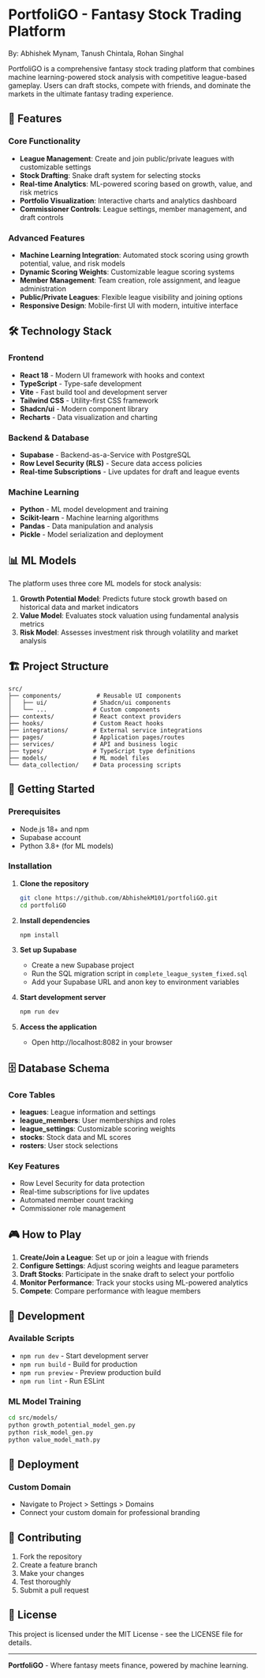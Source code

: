 # PortfoliGO - Fantasy Stock Trading Platform
By: Abhishek Mynam, Tanush Chintala, Rohan Singhal

PortfoliGO is a comprehensive fantasy stock trading platform that combines machine learning-powered stock analysis with competitive league-based gameplay. Users can draft stocks, compete with friends, and dominate the markets in the ultimate fantasy trading experience.

## 🚀 Features

### Core Functionality
- **League Management**: Create and join public/private leagues with customizable settings
- **Stock Drafting**: Snake draft system for selecting stocks
- **Real-time Analytics**: ML-powered scoring based on growth, value, and risk metrics
- **Portfolio Visualization**: Interactive charts and analytics dashboard
- **Commissioner Controls**: League settings, member management, and draft controls

### Advanced Features
- **Machine Learning Integration**: Automated stock scoring using growth potential, value, and risk models
- **Dynamic Scoring Weights**: Customizable league scoring systems
- **Member Management**: Team creation, role assignment, and league administration
- **Public/Private Leagues**: Flexible league visibility and joining options
- **Responsive Design**: Mobile-first UI with modern, intuitive interface

## 🛠️ Technology Stack

### Frontend
- **React 18** - Modern UI framework with hooks and context
- **TypeScript** - Type-safe development
- **Vite** - Fast build tool and development server
- **Tailwind CSS** - Utility-first CSS framework
- **Shadcn/ui** - Modern component library
- **Recharts** - Data visualization and charting

### Backend & Database
- **Supabase** - Backend-as-a-Service with PostgreSQL
- **Row Level Security (RLS)** - Secure data access policies
- **Real-time Subscriptions** - Live updates for draft and league events

### Machine Learning
- **Python** - ML model development and training
- **Scikit-learn** - Machine learning algorithms
- **Pandas** - Data manipulation and analysis
- **Pickle** - Model serialization and deployment

## 📊 ML Models

The platform uses three core ML models for stock analysis:

1. **Growth Potential Model**: Predicts future stock growth based on historical data and market indicators
2. **Value Model**: Evaluates stock valuation using fundamental analysis metrics
3. **Risk Model**: Assesses investment risk through volatility and market analysis

## 🏗️ Project Structure

```
src/
├── components/          # Reusable UI components
│   ├── ui/             # Shadcn/ui components
│   └── ...             # Custom components
├── contexts/           # React context providers
├── hooks/              # Custom React hooks
├── integrations/       # External service integrations
├── pages/              # Application pages/routes
├── services/           # API and business logic
├── types/              # TypeScript type definitions
├── models/             # ML model files
└── data_collection/    # Data processing scripts
```

## 🚀 Getting Started

### Prerequisites
- Node.js 18+ and npm
- Supabase account
- Python 3.8+ (for ML models)

### Installation

1. **Clone the repository**
   ```bash
   git clone https://github.com/AbhishekM101/portfoliGO.git
   cd portfoliGO
   ```

2. **Install dependencies**
   ```bash
   npm install
   ```

3. **Set up Supabase**
   - Create a new Supabase project
   - Run the SQL migration script in `complete_league_system_fixed.sql`
   - Add your Supabase URL and anon key to environment variables

4. **Start development server**
   ```bash
   npm run dev
   ```

5. **Access the application**
   - Open http://localhost:8082 in your browser

## 🗄️ Database Schema

### Core Tables
- **leagues**: League information and settings
- **league_members**: User memberships and roles
- **league_settings**: Customizable scoring weights
- **stocks**: Stock data and ML scores
- **rosters**: User stock selections

### Key Features
- Row Level Security for data protection
- Real-time subscriptions for live updates
- Automated member count tracking
- Commissioner role management

## 🎮 How to Play

1. **Create/Join a League**: Set up or join a league with friends
2. **Configure Settings**: Adjust scoring weights and league parameters
3. **Draft Stocks**: Participate in the snake draft to select your portfolio
4. **Monitor Performance**: Track your stocks using ML-powered analytics
5. **Compete**: Compare performance with league members

## 🔧 Development

### Available Scripts
- `npm run dev` - Start development server
- `npm run build` - Build for production
- `npm run preview` - Preview production build
- `npm run lint` - Run ESLint

### ML Model Training
```bash
cd src/models/
python growth_potential_model_gen.py
python risk_model_gen.py
python value_model_math.py
```

## 🚀 Deployment

### Custom Domain
- Navigate to Project > Settings > Domains
- Connect your custom domain for professional branding

## 🤝 Contributing

1. Fork the repository
2. Create a feature branch
3. Make your changes
4. Test thoroughly
5. Submit a pull request

## 📝 License

This project is licensed under the MIT License - see the LICENSE file for details.

---

**PortfoliGO** - Where fantasy meets finance, powered by machine learning.
